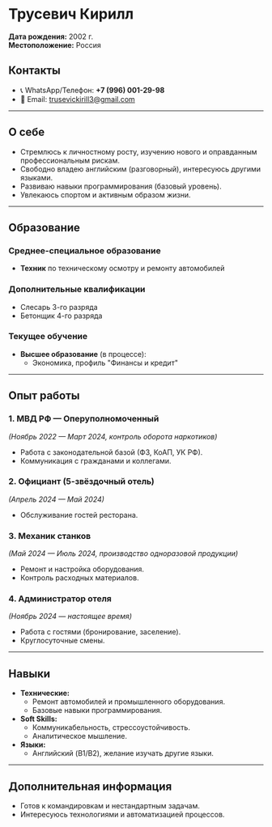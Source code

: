 # **Трусевич Кирилл**  
**Дата рождения:** 2002 г.  
**Местоположение:** Россия  

## **Контакты**  
- 📞 WhatsApp/Телефон: **+7 (996) 001-29-98**  
- 📧 Email: [trusevickirill3@gmail.com](mailto:trusevickirill3@gmail.com)  

---

## **О себе**  
- Стремлюсь к личностному росту, изучению нового и оправданным профессиональным рискам.  
- Свободно владею английским (разговорный), интересуюсь другими языками.  
- Развиваю навыки программирования (базовый уровень).  
- Увлекаюсь спортом и активным образом жизни.  

---

## **Образование**  
### **Среднее-специальное образование**  
- **Техник** по техническому осмотру и ремонту автомобилей  

### **Дополнительные квалификации**  
- Слесарь 3-го разряда  
- Бетонщик 4-го разряда  

### **Текущее обучение**  
- **Высшее образование** (в процессе):  
  - Экономика, профиль "Финансы и кредит"  

---

## **Опыт работы**  
### **1. МВД РФ — Оперуполномоченный**  
*(Ноябрь 2022 — Март 2024, контроль оборота наркотиков)*  
- Работа с законодательной базой (ФЗ, КоАП, УК РФ).  
- Коммуникация с гражданами и коллегами.  

### **2. Официант (5-звёздочный отель)**  
*(Апрель 2024 — Май 2024)*  
- Обслуживание гостей ресторана.  

### **3. Механик станков**  
*(Май 2024 — Июль 2024, производство одноразовой продукции)*  
- Ремонт и настройка оборудования.  
- Контроль расходных материалов.  

### **4. Администратор отеля**  
*(Ноябрь 2024 — настоящее время)*  
- Работа с гостями (бронирование, заселение).  
- Круглосуточные смены.  

---

## **Навыки**  
- **Технические:**  
  - Ремонт автомобилей и промышленного оборудования.  
  - Базовые навыки программирования.  
- **Soft Skills:**  
  - Коммуникабельность, стрессоустойчивость.  
  - Аналитическое мышление.  
- **Языки:**  
  - Английский (B1/B2), желание изучать другие языки.  

---

## **Дополнительная информация**  
- Готов к командировкам и нестандартным задачам.  
- Интересуюсь технологиями и автоматизацией процессов.  

